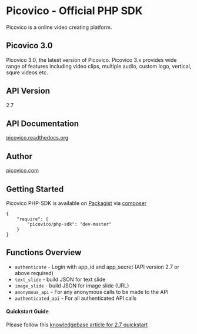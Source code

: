 # Picovico - Official PHP SDK
Picovico is a online video creating platform.

## Picovico 3.0
Picovico 3.0, the latest version of Picovico. Picovico 3.x provides wide range of features including video clips, multiple audio, custom logo, vertical, squre videos etc. 

## API Version
2.7

## API Documentation
[picovico.readthedocs.org](http://picovico.readthedocs.org)

## Author
[picovico.com](http://picovico.com/)

## Getting Started
Picovico PHP-SDK is available on [Packagist](https://packagist.org/packages/picovico/php-sdk) via [composer](https://getcomposer.org)
```
{
    "require": {
        "picovico/php-sdk": "dev-master"
    }
}
```

## Functions Overview
* `authenticate` - Login with app_id and app_secret (API version 2.7 or above required)
* `text_slide` - build JSON for text slide
* `image_slide` - build JSON for image slide (URL)
* `anonymous_api` - For any anonymous calls to be made to the API
* `authenticated_api` - For all authenticated API calls

#### Quickstart Guide
Please follow this [knowledgebase article for 2.7 quickstart](http://help.picovico.com/#!/9000056702/9000180702/9000126262)
